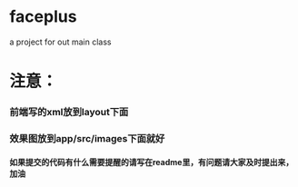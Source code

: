 # faceplus
a project for out main class




# 注意： #
### 前端写的xml放到layout下面
### 效果图放到app/src/images下面就好
#### 如果提交的代码有什么需要提醒的请写在readme里，有问题请大家及时提出来，加油 ####
